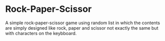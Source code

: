 # Rock-Paper-Scissor
A simple rock-paper-scissor game using random list in which the contents are simply designed like rock, paper and scissor not exactly the same but with characters on the keybboard.
